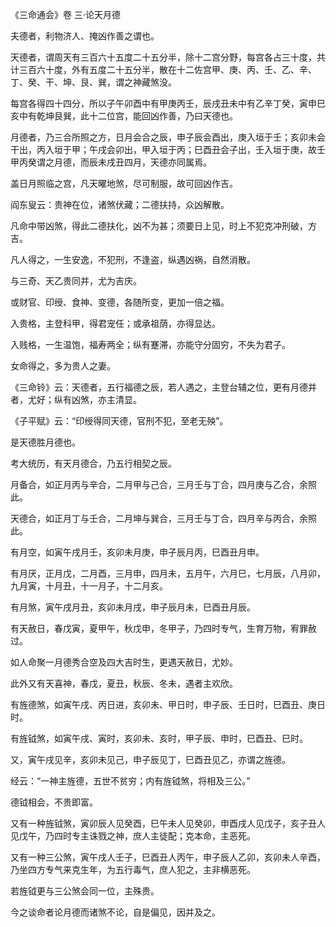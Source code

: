 《三命通会》卷 三·论天月德

夫德者，利物济人、掩凶作善之谓也。

天德者，谓周天有三百六十五度二十五分半，除十二宫分野，每宫各占三十度，共计三百六十度，外有五度二十五分半，散在十二佐宫甲、庚、丙、壬、乙、辛、丁、癸、干、坤、艮、巽，谓之神藏煞没。

每宫各得四十四分，所以子午卯酉中有甲庚丙壬，辰戌丑未中有乙辛丁癸，寅申巳亥中有乾坤艮巽，此十二位宫，能回凶作善，乃曰天德也。

月德者，乃三合所照之方，日月会合之辰，申子辰会酉出，庚入垣于壬；亥卯未会干出，丙入垣于甲；午戌会卯出，甲入垣于丙；巳酉丑会子出，壬入垣于庚，故壬甲丙癸谓之月德，而辰未戌丑四月，天德亦同属焉。

盖日月照临之宫，凡天曜地煞，尽可制服，故可回凶作吉。

阎东叟云：贵神在位，诸煞伏藏；二德扶持，众凶解散。

凡命中带凶煞，得此二德扶化，凶不为甚；须要日上见，时上不犯克冲刑破，方吉。

凡人得之，一生安逸，不犯刑，不逢盗，纵遇凶祸，自然消散。

与三奇、天乙贵同并，尤为吉庆。

或财官、印绶、食神、变德，各随所变，更加一倍之福。

入贵格，主登科甲，得君宠任；或承祖荫，亦得显达。

入贱格，一生温饱，福寿两全；纵有蹇滞，亦能守分固穷，不失为君子。

女命得之，多为贵人之妻。

《三命铃》云：天德者，五行福德之辰，若人遇之，主登台辅之位，更有月德并者，尤好；纵有凶煞，亦主清显。

《子平赋》云：“印绶得同天德，官刑不犯，至老无殃”。

是天德胜月德也。

考大统历，有天月德合，乃五行相契之辰。

月备合，如正月丙与辛合，二月甲与己合，三月壬与丁合，四月庚与乙合，余照此。

天德合，如正月丁与壬合，二月坤与巽合，三月壬与丁合，四月辛与丙合，余照此。

有月空，如寅午戌月壬，亥卯未月庚，申子辰月丙，巳酉丑月申。

有月厌，正月戊，二月酉，三月申，四月未，五月午，六月巳，七月辰，八月卯，九月寅，十月丑，十一月子，十二月亥。

有月煞，寅午戌月丑，亥卯未月戌，申子辰月未，巳酉丑月辰。

有天赦日，春戊寅，夏甲午，秋戊申，冬甲子，乃四时专气，生育万物，宥罪赦过。

如人命聚一月德秀合空及四大吉时生，更遇天赦日，尤妙。

此外又有天喜神，春戊，夏丑，秋辰、冬未，遇者主欢欣。

有旌德煞，如寅午戌、丙日进，亥卯未、甲日时，申子辰、壬日时，巳酉丑、庚日时。

有旌钺煞，如寅午戌、寅时，亥卯未、亥时，甲子辰、申时，巳酉丑、巳时。

又，寅午戌见辛，亥卯未见己，申子辰见丁，巳酉丑见乙，亦谓之旌德。

经云：“一神主旌德，五世不贫穷；内有旌钺煞，将相及三公。”

德钺相会，不贵即富。

又有一种旌钺煞，寅卯辰人见癸酉，巳午未人见癸卯，申酉戌人见戊子，亥子丑人见戊午，乃四时专主诛戮之神，庶人主徒配；克本命，主恶死。

又有一种三公煞，寅午戌人壬子，巳酉丑人丙午，申子辰人乙卯，亥卯未人辛酉，乃坐四方专气来克生年，为五行毒气，庶人犯之，主非横恶死。

若旌钺更与三公煞会同一位，主殊贵。

今之谈命者论月德而诸煞不论，自是偏见，因并及之。

